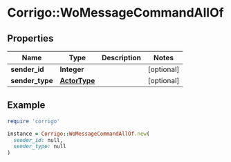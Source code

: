 # Corrigo::WoMessageCommandAllOf

## Properties

| Name | Type | Description | Notes |
| ---- | ---- | ----------- | ----- |
| **sender_id** | **Integer** |  | [optional] |
| **sender_type** | [**ActorType**](ActorType.md) |  | [optional] |

## Example

```ruby
require 'corrigo'

instance = Corrigo::WoMessageCommandAllOf.new(
  sender_id: null,
  sender_type: null
)
```

